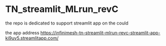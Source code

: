 # TN_streamlit_MLrun_revC
the repo is dedicated to support streamlit app on the could

the app address
https://infinimesh-tn-streamlit-mlrun-revc-streamlit-app-ki9uv5.streamlitapp.com/
